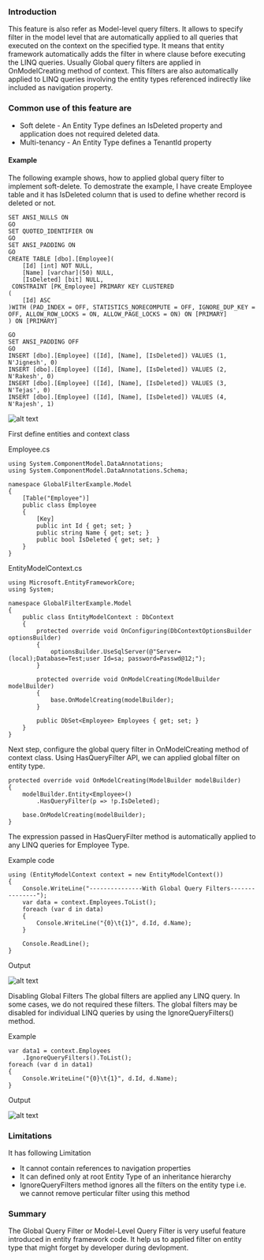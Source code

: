 ﻿### Introduction
This feature is also refer as Model-level query filters. It allows to specify filter in the model level that are automatically applied to all queries that executed on the context on the specified type. It means that entity framework automatically adds the filter in where clause before executing the LINQ queries. Usually Global query filters are applied in OnModelCreating method of context. This filters are also automatically applied to LINQ queries involving the entity types referenced indirectly like included as navigation property.

### Common use of this feature are
* Soft delete - An Entity Type defines an IsDeleted property and application does not required deleted data.
* Multi-tenancy - An Entity Type defines a TenantId property

#### Example
The following example shows, how to applied global query filter to implement soft-delete. To demostrate the example, I have create Employee table and it has IsDeleted column that is used to define whether record is deleted or not.
```
SET ANSI_NULLS ON
GO
SET QUOTED_IDENTIFIER ON
GO
SET ANSI_PADDING ON
GO
CREATE TABLE [dbo].[Employee](
	[Id] [int] NOT NULL,
	[Name] [varchar](50) NULL,
	[IsDeleted] [bit] NULL,
 CONSTRAINT [PK_Employee] PRIMARY KEY CLUSTERED 
(
	[Id] ASC
)WITH (PAD_INDEX = OFF, STATISTICS_NORECOMPUTE = OFF, IGNORE_DUP_KEY = OFF, ALLOW_ROW_LOCKS = ON, ALLOW_PAGE_LOCKS = ON) ON [PRIMARY]
) ON [PRIMARY]

GO
SET ANSI_PADDING OFF
GO
INSERT [dbo].[Employee] ([Id], [Name], [IsDeleted]) VALUES (1, N'Jignesh', 0)
INSERT [dbo].[Employee] ([Id], [Name], [IsDeleted]) VALUES (2, N'Rakesh', 0)
INSERT [dbo].[Employee] ([Id], [Name], [IsDeleted]) VALUES (3, N'Tejas', 0)
INSERT [dbo].[Employee] ([Id], [Name], [IsDeleted]) VALUES (4, N'Rajesh', 1)
```

![alt text](ScreenShots/1.png "")

First define entities and context class

Employee.cs
```
using System.ComponentModel.DataAnnotations;
using System.ComponentModel.DataAnnotations.Schema;

namespace GlobalFilterExample.Model
{
    [Table("Employee")]
    public class Employee
    {
        [Key]
        public int Id { get; set; }
        public string Name { get; set; }
        public bool IsDeleted { get; set; }
    }
}
```

EntityModelContext.cs
```
using Microsoft.EntityFrameworkCore;
using System;

namespace GlobalFilterExample.Model
{
    public class EntityModelContext : DbContext
    {
        protected override void OnConfiguring(DbContextOptionsBuilder optionsBuilder)
        {
            optionsBuilder.UseSqlServer(@"Server=(local);Database=Test;user Id=sa; password=Passwd@12;");
        }

        protected override void OnModelCreating(ModelBuilder modelBuilder)
        {
            base.OnModelCreating(modelBuilder);
        }

        public DbSet<Employee> Employees { get; set; }
    }
}
```
Next step, configure the global query filter in OnModelCreating  method of context class. Using HasQueryFilter API, we can applied global filter on entity type.
```
protected override void OnModelCreating(ModelBuilder modelBuilder)
{
    modelBuilder.Entity<Employee>()
        .HasQueryFilter(p => !p.IsDeleted);

    base.OnModelCreating(modelBuilder);
}
```
The expression passed in HasQueryFilter method is automatically applied to any LINQ queries for Employee Type.

Example code
```
using (EntityModelContext context = new EntityModelContext())
{
    Console.WriteLine("---------------With Global Query Filters---------------");
    var data = context.Employees.ToList();
    foreach (var d in data)
    {
        Console.WriteLine("{0}\t{1}", d.Id, d.Name);
    }

    Console.ReadLine();
}
```
Output

![alt text](ScreenShots/2.png "")

Disabling Global Filters
The global filters are applied any LINQ query. In some cases, we do not required these filters. The global filters may be disabled for individual LINQ queries by using the IgnoreQueryFilters() method.

Example
```
var data1 = context.Employees
    .IgnoreQueryFilters().ToList();
foreach (var d in data1)
{
    Console.WriteLine("{0}\t{1}", d.Id, d.Name);
}
```
Output

![alt text](ScreenShots/3.png "")

### Limitations
It has following Limitation
* It cannot contain references to navigation properties
* It can defined only at root Entity Type of an inheritance hierarchy
* IgnoreQueryFilters method ignores all the filters on the entity type i.e. we cannot remove perticular filter using this method

### Summary
The Global Query Filter or Model-Level Query Filter is very useful feature introduced in entity framework code. It help us to applied filter on entity type that might forget by developer during devlopment. 
